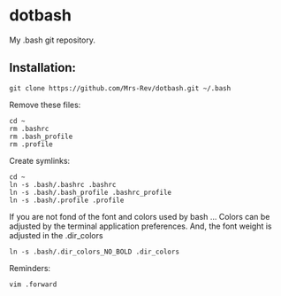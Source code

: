 dotbash
=======
My .bash git repository.

Installation:
-------------
	git clone https://github.com/Mrs-Rev/dotbash.git ~/.bash

Remove these files:

	cd ~
	rm .bashrc
	rm .bash_profile
	rm .profile

Create symlinks:

	cd ~
	ln -s .bash/.bashrc .bashrc 
	ln -s .bash/.bash_profile .bashrc_profile
	ln -s .bash/.profile .profile

If you are not fond of the font and colors used by bash ...
Colors can be adjusted by the terminal application preferences.
And, the font weight is adjusted in the .dir_colors

	ln -s .bash/.dir_colors_NO_BOLD .dir_colors

Reminders:

	vim .forward
